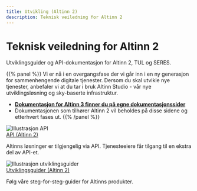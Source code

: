 ```yaml
---
title: Utvikling (Altinn 2)
description: Teknisk veiledning for Altinn 2
---
```


# Teknisk veiledning for Altinn 2
Utviklingsguider og API-dokumentasjon for Altinn 2, TUL og SERES. 

{{% panel %}}
Vi er nå i en overgangsfase der vi går inn i en ny generasjon for sammenhengende digitale tjenester. Dersom du skal utvikle nye tjenester, anbefaler vi at du tar i bruk Altinn Studio - vår nye utviklingsløsning og sky-baserte infrastruktur. 

- **[Dokumentasjon for Altinn 3 finner du på egne dokumentasjonssider](https://docs.altinn.studio/)**
- Dokumentasjonen som tilhører Altinn 2 vil beholdes på disse sidene og etterhvert fases ut.
{{% /panel %}}

<div class="a-card a-cardImage mt-3 mb-3">
  <img src="/docs/images/api.svg" alt="Illustrasjon API">
  <div class="a-cardImage-text">
    <a href="/docs/api/" class="a-linkFeatured">
      API (Altinn 2)
      <i class="ai ai-sm ai-nw ai-nw-right ai-arrowright"></i>
    </a>
    <p class="pt-1">Altinns løsninger er tilgjengelig via API. Tjenesteeiere får tilgang til en ekstra del av API-et.</p>
  </div>
</div>

<div class="a-card a-cardImage mt-3 mb-3">
  <img src="/docs/images/utviklingsguider.svg" alt="Illustrasjon utviklingsguider">
  <div class="a-cardImage-text">
    <a href="/docs/utviklingsguider/" class="a-linkFeatured">
      Utviklingsguider (Altinn 2)
      <i class="ai ai-sm ai-nw ai-nw-right ai-arrowright"></i>
    </a>
    <p class="pt-1">Følg våre steg-for-steg-guider for Altinns produkter.</p>
  </div>
</div>



